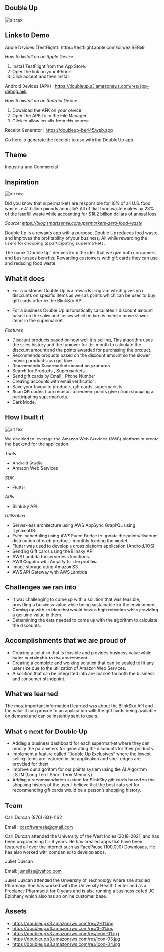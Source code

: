 ## Double Up

![alt text](https://doubleup.s3.amazonaws.com/res/promo.gif)

## Links to Demo

Apple Devices (TestFlight): https://testflight.apple.com/join/eziBERo9

_How to Install on an Apple Device_
1. Install TestFlight from the App Store.
2. Open the link on your iPhone.
3. Click accept and then install.

Android Devices (APK) : https://doubleup.s3.amazonaws.com/res/app-debug.apk

_How to install on an Android Device_
1. Download the APK on your device.
2. Open the APK from the File Manager
3. Click to allow installs from this source

Receipt Generator : https://doubleup-be445.web.app

Go here to generate the receipts to use with the Double Up app.

## Theme

Industrial and Commercial

## Inspiration

![alt text](https://blog.smartsense.co/hs-fs/hubfs/2020/Blog%20Images/ReFED%20food%20waste.png?width=1920&name=ReFED%20food%20waste.png)

Did you know that supermarkets are responsible for 10% of all U.S. food waste i.e 41 billion pounds annually? All of that food waste makes up 23% of the landfill waste while accounting for $18.2 billion dollars of annual loss.

_Source: https://blog.smartsense.co/supermarkets-zero-food-waste_

Double Up is a rewards app with a purpose. Double Up reduces food waste and improves the profitability of your business, All while rewarding the users for shopping at participating supermarkets.

The name “Double Up” derives from the idea that we give both consumers and businesses benefits; Rewarding customers with gift cards they can use and reducing food waste.

## What it does

- For a customer Double Up is a rewards program which gives you discounts on specific items as well as points which can be used to buy gift cards offer by the BlinkSky API.

- For a business Double Up automatically calculates a discount amount based on the sales and losses which in turn is used to move slower items in the supermarket.

_Features_
- Discount products based on how well it is selling, This algorithm uses the sales history and the turnover for the month to calculate the discount amount and the points awarded for purchasing the product.
- Recommends products based on the discount amount so the slower moving products can get love.
- Recommends Supermarkets based on your area
- Search for Products , Supermarkets
- Send gift cards by Email , Phone Number
- Creating accounts with email verification.
- Save your favourite products, gift cards, supermarkets.
- Scan QR codes from receipts to redeem points given from shopping at participating supermarkets.
- Dark Mode.


## How I built it


![alt text](https://doubleup.s3.amazonaws.com/diagram.png)

We decided to leverage the Amazon Web Services (AWS) platform to create the backend for the
application.

_Tools_
- Android Studio
- Amazon Web Services

_SDK_
- Flutter

_APIs_
- Blinksky API

_Utilization_

- Server-less architecture using AWS AppSync GraphQL using DynamoDB.
- Event scheduling using AWS Event Bridge to update the points/discount distribution of each product - monthly feeding the model.
- Flutter was used to develop a cross platform application (Android/IOS)
- Sending Gift cards using the Blinsky API.
- AWS Lambda for serverless functions.
- AWS Cognito with Amplify for the profiles.
- Image storage using Amazon S3.
- AWS API Gateway with AWS Lambda


## Challenges we ran into

- It was challenging to come up with a solution that was feasible, providing a business value while being sustainable for the environment.
- Coming up with an idea that would have a high retention while providing a genuine value to them.
- Determining the data needed to come up with the algorithm to calculate the discounts.


## Accomplishments that we are proud of

- Creating a solution that is feasible and provides business value while being sustainable to the environment.
- Creating a complete and working solution that can be scaled to fit any user size due to the utilization of Amazon Web Services.
- A solution that can be integrated into any market for both the business and consumer standpoint.

## What we learned

The most important information I learned was about the BlinkSky API and the value it can provide to an application with the gift cards being available on demand and can be instantly sent to users.

## What's next for Double Up

- Adding a business dashboard for each supermarket where they can modify the parameters for generating the discounts for their products.
- Implement a feature called “Double Up Exclusives” where the lowest selling items are featured in the application and shelf edges are provided for them.
- Improve our algorithm for our points system using the AI Algorithm LSTM (Long Term Short Term Memory).
- Adding a recommendation system for BlinkSky gift cards based on the shopping history of the user. I believe that the best data set for recommending gift cards would be a person’s shopping history.


## Team

Carl Duncan (876)-831-1162

Email : cdsoftwaresja@gmail.com

Carl Duncan attended the University of the West Indies  (2018-2021) and has been programming for 6 years. He has created apps that have been featured all over the internet such as FacePause (100,000) Downloads. He has also worked with companies to develop apps.


Juliet Duncan

Email: jumelisa@yahoo.com

Juliet Duncan attended the University of Technology where she studied Pharmacy. She has worked with the University Health Center and as a Freelance Pharmacist for 0 years and is also running a business called JC Epiphany which also has an online customer base.


## Assets

- https://doubleup.s3.amazonaws.com/res/2-01.jpg
- https://doubleup.s3.amazonaws.com/res/3-01.jpg
- https://doubleup.s3.amazonaws.com/res/icon-01.jpg
- https://doubleup.s3.amazonaws.com/res/icon-03.jpg
- https://doubleup.s3.amazonaws.com/res/icon-04.jpg


